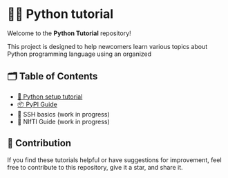 # 👨‍💻 Python tutorial

Welcome to the **Python Tutorial** repository!

This project is designed to help newcomers learn various topics about Python programming language using an organized 


## 🗂️ Table of Contents

- [🐍 Python setup tutorial](./Python-setup-tutorial.md)
- [📦 PyPI Guide](./PyPI-Guide.md)
- 🛜 SSH basics (work in progress)
- 🧠 NIfTI Guide (work in progress)


## 🤝 Contribution

If you find these tutorials helpful or have suggestions for improvement, feel free to contribute to this repository, give it a star, and share it.
